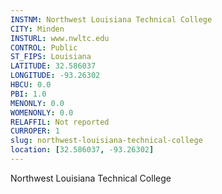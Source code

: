 ```yaml
---
INSTNM: Northwest Louisiana Technical College
CITY: Minden
INSTURL: www.nwltc.edu
CONTROL: Public
ST_FIPS: Louisiana
LATITUDE: 32.586037
LONGITUDE: -93.26302
HBCU: 0.0
PBI: 1.0
MENONLY: 0.0
WOMENONLY: 0.0
RELAFFIL: Not reported
CURROPER: 1
slug: northwest-louisiana-technical-college
location: [32.586037, -93.26302]
---
```

Northwest Louisiana Technical College